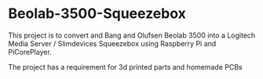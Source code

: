 # Beolab-3500-Squeezebox
This project is to convert and Bang and Olufsen Beolab 3500 into a Logitech Media Server / Slimdevices Squeezebox using Raspberry Pi and PiCorePlayer.

The project has a requirement for 3d printed parts and homemade PCBs





